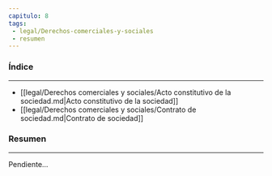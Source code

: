 ```yaml
---
capitulo: 8
tags: 
 - legal/Derechos-comerciales-y-sociales
 - resumen
---
```

### Índice 
---
* [[legal/Derechos comerciales y sociales/Acto constitutivo de la sociedad.md|Acto constitutivo de la sociedad]]
* [[legal/Derechos comerciales y sociales/Contrato de sociedad.md|Contrato de sociedad]]

### Resumen
---
Pendiente...